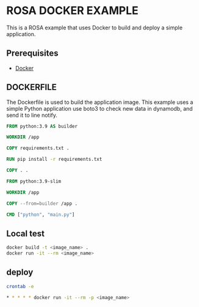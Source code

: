 # ROSA DOCKER EXAMPLE

This is a ROSA example that uses Docker to build and deploy a simple application.

## Prerequisites

* [Docker](https://docs.docker.com/get-docker/)

## DOCKERFILE

The Dockerfile is used to build the application image.
This example uses a simple Python application use boto3 to check new data in dynamodb, and send it to line notify.

```dockerfile
FROM python:3.9 AS builder

WORKDIR /app

COPY requirements.txt .

RUN pip install -r requirements.txt

COPY . .

FROM python:3.9-slim

WORKDIR /app

COPY --from=builder /app .

CMD ["python", "main.py"]
```

## Local test

```bash
docker build -t <image_name> .
docker run -it --rm <image_name>
```

## deploy

```bash
crontab -e
```

```bash
* * * * * docker run -it --rm -p <image_name>
```
